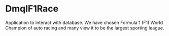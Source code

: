 # DmqlF1Race
Application to interact with database. We have chosen Formula 1 (F1) World Champion of auto racing and many view it to be the largest sporting league.

